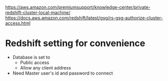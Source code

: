 https://aws.amazon.com/premiumsupport/knowledge-center/private-redshift-cluster-local-machine/
https://docs.aws.amazon.com/redshift/latest/gsg/rs-gsg-authorize-cluster-access.html

# Redshift setting for convenience
- Database is set to
    - Public access
    - Allow any client address
- Need Master user's id and password to connect